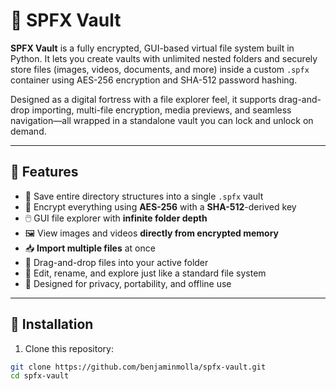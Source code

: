 # 🔐 SPFX Vault

**SPFX Vault** is a fully encrypted, GUI-based virtual file system built in Python. It lets you create vaults with unlimited nested folders and securely store files (images, videos, documents, and more) inside a custom `.spfx` container using AES-256 encryption and SHA-512 password hashing.

Designed as a digital fortress with a file explorer feel, it supports drag-and-drop importing, multi-file encryption, media previews, and seamless navigation—all wrapped in a standalone vault you can lock and unlock on demand.

---

## 🚀 Features

- 💾 Save entire directory structures into a single `.spfx` vault
- 🔐 Encrypt everything using **AES-256** with a **SHA-512**-derived key
- 🖱️ GUI file explorer with **infinite folder depth**
- 🖼️ View images and videos **directly from encrypted memory**
- 📥 **Import multiple files** at once
- 🧲 Drag-and-drop files into your active folder
- 🔁 Edit, rename, and explore just like a standard file system
- 🧠 Designed for privacy, portability, and offline use

---



## 🔧 Installation

1. Clone this repository:

```bash
git clone https://github.com/benjaminmolla/spfx-vault.git
cd spfx-vault
